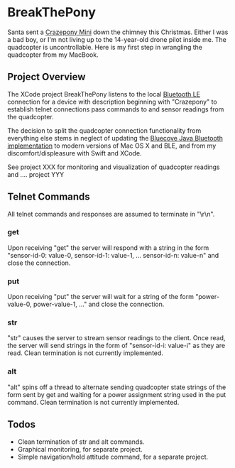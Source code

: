 # BreakThePony
Santa sent a [Crazepony Mini](http://www.crazepony.com/products/mini.html) down the chimney this Christmas. Either I was a bad boy, or I'm not living up to the 14-year-old drone pilot inside me.  The quadcopter is uncontrollable.  Here is my first step in wrangling the quadcopter from my MacBook.

## Project Overview
The XCode project BreakThePony listens to the local [Bluetooth LE](https://en.wikipedia.org/wiki/Bluetooth_Low_Energy) connection for a device with description beginning with "Crazepony" to establish telnet connections pass commands to and sensor readings from the quadcopter.

The decision to split the quadcopter connection functionality from everything else stems in neglect of updating the [Bluecove Java Bluetooth implementation](http://bluecove.org/) to modern versions of Mac OS X and BLE, and from my discomfort/displeasure with Swift and XCode.

See project XXX for monitoring and visualization of quadcopter readings and .... project YYY

## Telnet Commands
All telnet commands and responses are assumed to terminate in "\r\n".

### get
Upon receiving "get" the server will respond with a string in the form "sensor-id-0: value-0, sensor-id-1: value-1, ... sensor-id-n: value-n" and close the connection.

### put
Upon receiving "put" the server will wait for a string of the form "power-value-0, power-value-1, ..." and close the connection.

### str
"str" causes the server to stream sensor readings to the client.  Once read, the server will send strings in the form of "sensor-id-i: value-i" as they are read. Clean termination is not currently implemented.

### alt
"alt" spins off a thread to alternate sending quadcopter state strings of the form sent by get and waiting for a power assignment string used in the put command. Clean termination is not currently implemented.

## Todos
- Clean termination of str and alt commands.
- Graphical monitoring, for separate project.
- Simple navigation/hold attitude command, for a separate project.
